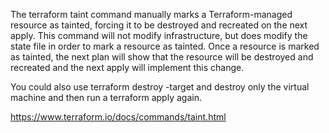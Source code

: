 The terraform taint command manually marks a Terraform-managed resource as tainted, forcing it to be destroyed and recreated on the next apply. This command will not modify infrastructure, but does modify the state file in order to mark a resource as tainted. Once a resource is marked as tainted, the next plan will show that the resource will be destroyed and recreated and the next apply will implement this change.

You could also use terraform destroy -target <virtual machine> and destroy only the virtual machine and then run a terraform apply again.

https://www.terraform.io/docs/commands/taint.html